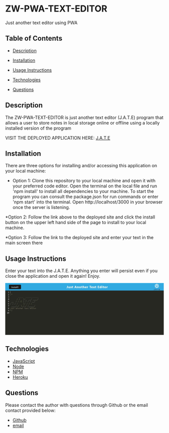 # ZW-PWA-TEXT-EDITOR
Just another text editor using PWA

## **Table of Contents**

* [Description](#description)

* [Installation](#installation)

* [Usage Instructions](#usage)

* [Technologies](#technologies)

* [Questions](#questions)

## **Description**

The ZW-PWA-TEXT-EDITOR is just another text editor (J.A.T.E) program that allows a user to store notes in local storage online or offline using a locally installed version of the program 

VISIT THE DEPLOYED APPLICATION HERE: [J.A.T.E](https://zw-pwa-text-editor.herokuapp.com/)



## **Installation**

There are three options for installing and/or accessing this application on your local machine: 

* Option 1: Clone this repository to your local machine and open it with your preferred code editor. Open the terminal on the local file and run 'npm install' to install all dependencies to your machine. To start the program you can consult the package.json for run commands or enter 'npm start' into the terminal. Open http://localhost/3000 in your browser once the server is listening.

*Option 2: Follow the link above to the deployed site and click the install button on the upper left hand side of the page to install to your local machine.

*Option 3: Follow the link to the deployed site and enter your text in the main screen there


## **Usage Instructions**

Enter your text into the J.A.T.E. Anything you enter will persist even if you close the application and open it again! Enjoy. 

![Screenshot of JATE](./assets/zw-jate.jpg)


## **Technologies**

* [JavaScript](https://www.javascript.com/) 
* [Node](https://nodejs.org/en/) 
* [NPM](https://www.npmjs.com/) 
* [Heroku](https://www.heroku.com/) 

## **Questions**

Please contact the author with questions through Github or the email contact provided below:

* [Github](https://www.github.com/ZacharyWarnes)
* [email](mailto:zacharywarnes@gmail.com)

